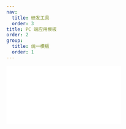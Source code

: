 ```yaml
---
nav:
  title: 研发工具
  order: 3
title: PC 端应用模板
order: 2
group:
  title: 统一模板
  order: 1
---
```


<embed src="../../packages/template-pc/README.md"></embed>
